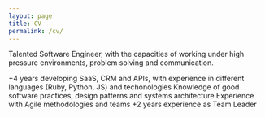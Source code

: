 ```yaml
---
layout: page
title: CV
permalink: /cv/
---
```


Talented Software Engineer, with the capacities of working under high pressure environments, problem solving and communication.


+4 years developing SaaS, CRM and APIs, with experience in different languages (Ruby, Python, JS) and techonologies
Knowledge of good software practices, design patterns and systems architecture
Experience with Agile methodologies and teams
+2 years experience as Team Leader  
